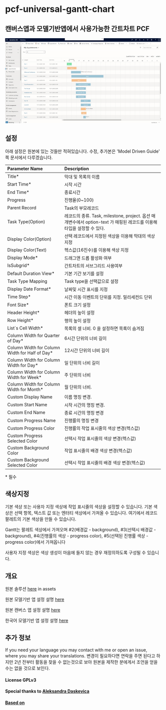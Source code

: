 # pcf-universal-gantt-chart

## 캔버스앱과 모델기반앱에서 사용가능한 간트차트 PCF

![예시](https://raw.githubusercontent.com/MaTeMaTuK/pcf-universal-gantt-chart/master/DocumentationAssets/ganttStandard.gif)

## 설정
아래 설정은 원본에 있는 것들만 적혀있습니다. 수정, 추가본은 'Model Driven Guide' 쪽 문서에서 다루겠습니다.

| Parameter Name                                  | Description                                                                                                                    |
| :---------------------------------------------- | :----------------------------------------------------------------------------------------------------------------------------- |
| Title\*                                         | 막대 및 목록의 이름                                                                                          |
| Start Time\*                                    |  시작 시간                                                                                                  |
| End Time\*                                      | 종료시간                                                                                                    |
| Progress                                        | 진행율(0~100)                                                                                                    |
| Parent Record                                   | Task의 부모레코드                                                                                                    |
| Task Type(Option)                               | 레코드의 종류. Task, milestone, project. 옵션 매개변수에서 option-text 가 매핑된 레코드를 이용해 타입을 설정할 수 있다. |
| Display Color(Option)                           | 선택 레코드에서 지정된 색상을 이용해 막대의 색상 지정                                                                                    |
| Display Color(Text)                             | 헥스값(16진수)를 이용해 색상 지정                                                                                           |
| Display Mode\*                                  | 드래그앤 드롭 활성화 여부                                                                                     |
| IsSubgrid\*                                     | 간트차트의 서브그리드 사용여부                                                                                            |
| Default Duration View\*                         | 기본 기간 보기를 설정                                                                                            |
| Task Type Mapping                               | Task type을 선택값으로 설정                                                                                              |
| Display Date Format\*                           | 날짜및 시간 표시를 지정                                                                                        |
| Time Step\*                                     | 시간 이동 이벤트의 단위를 지정. 밀리세컨드 단위                                                                  |
| Font Size\*                                     | 폰트 크기 설정                                                                                                           |
| Header Height\*                                 | 헤더의 높이 설정                                                                                                       |
| Row Height\*                                    | 행의 높이 설정                                                                                                          |
| List`s Cell Width\*                             | 목록의 셀 너비. 0 을 설정하면 목록이 숨겨짐                                                                |
| Column Width for Quarter of Day\*               | 6시간 단위의 너비 길이                                                                                     |
| Column Width for Column Width for Half of Day\* | 12시간 단위의 너비 길이                                                                       |
| Column Width for Column Width for Day\*         | 일 단위의 너비 길이                                                                               |
| Column Width for Column Width for Week\*        | 주 단위의 너비                                                                              |
| Column Width for Column Width for Month\*       | 월 단위의 너비.                                                                             |
| Custom Display Name                             | 이름 명칭 변경.                                                                                                        |
| Custom Start Name                               | 시작 시간의 명칭 변경.                                                                                                     |
| Custom End Name                                 | 종료 시간의 명칭 변경                                                                                                       |
| Custom Progress Name                            | 진행률의 명칭 변경                                                                                                       |
| Custom Progress Color                           |  진행률의 작업 표시줄의 색상 변경(헥스값)                                                                                     |
| Custom Progress Selected Color                  | 선택시 작업 표시줄의 색상 변경(헥스값)                                                                          |
| Custom Background Color                         | 작업 표시줄의 배경 색상 변경(헥스값)                                                                                   |
| Custom Background Selected Color                | 선택시 작업 표시줄의 배경 색상 변경(헥스값)                                                                        |

\*  필수

## 색상지정
기본 색상 또는 사용자 지정 색상에 작업 표시줄의 색상을 설정할 수 있습니다. 기본 색상은 선택 항목, 텍스트 값 또는 엔터티 색상에서 가져올 수 있습니다. 여기에서 레코드 팔레트의 기본 색상을 만들 수 있습니다.

Gantt는 팔레트 색상에서 가져오며 #2(배경값 - background), #3(선택시 배경값 - background), #4(진행률의 색상 - progress color), #5(선택된 진행률 색상 - progress color)에서 가져옵니다

사용자 지정 색상은 색상 생성이 마음에 들지 않는 경우 재정의하도록 구성될 수 있습니다.

## 개요

원본 솔루션 [here](https://github.com/MaTeMaTuK/pcf-universal-gantt-chart/releases) in assets

원본 모델기반 앱 설정 설명 [here](/Model%20Driven%20Guide.md)

원본 캔버스 앱 설정 설명 [here](/Canvas%20Guide.md)

한국어 모델기반 앱 설정 설명 [here](/Model%20Driven%20Guide%20Korean.md)

## 추가 정보
If you need your language you may contact with me or open an issue, where you may share your translations.
변경이 필요하다면 연락을 주면 된다고 하지만 2년 전부터 활동을 찾을 수 없는것으로 보아 원본을 제작한 분에게서 조언을 얻을 수는 없을 것으로 보인다.

#### License GPLv3

#### Special thanks to [Aleksandra Daskevica](mailto:aleksandra.daskevica@cgi.com)

#### [Based on](https://github.com/MaTeMaTuK/gantt-task-react)

